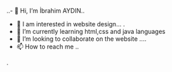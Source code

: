..- 👋 Hi, I’m İbrahim AYDIN..
- 👀 I am interested in website design...   .
- 🌱 I’m currently learning html,css and java languages 
- 💞️ I’m looking to collaborate on the website ....
- 📫 How to reach me ..

<!---
ibrahimaydn/ibrahimaydn is a ✨ special ✨ repository because its `README.md` (this file) appears on your GitHub profile.
You can click the Preview link to take a look at your change
---> 
.
